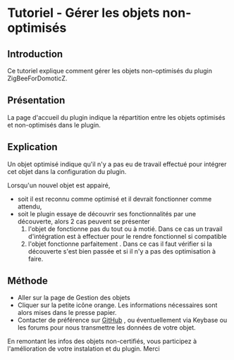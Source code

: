 # Tutoriel - Gérer les objets non-optimisés

## Introduction

Ce tutoriel explique comment gérer les objets non-optimisés du plugin ZigBeeForDomoticZ.

## Présentation

La page d'accueil du plugin indique la répartition entre les objets optimisés et non-optimisés dans le plugin.

## Explication

Un objet optimisé indique qu'il n'y a pas eu de travail effectué pour intégrer cet objet dans la configuration du plugin.

Lorsqu'un nouvel objet est appairé,

* soit il est reconnu comme optimisé et il devrait fonctionner comme attendu,
* soit le plugin essaye de découvrir ses fonctionnalités par une découverte, alors 2 cas peuvent se présenter
  1. l'objet de fonctionne pas du tout ou à motié. Dans ce cas un travail d'intégration est à effectuer pour le rendre fonctionnel si compatible
  1. l'objet fonctionne parfaitement . Dans ce cas il faut vérifier si la découverte s'est bien passée et si il n'y a pas des optimisation à faire.

## Méthode

* Aller sur la page de Gestion des objets
* Cliquer sur la petite icône orange. Les informations nécessaires sont alors mises dans le presse papier.
* Contacter de préférence sur [GitHub](https://github.com/zigbeefordomoticz/Domoticz-Zigbee/issues/new?assignees=&labels=Device+Integration&template=certified-device-model.md&title=%5BModel+Certification%5D+-+) , ou éventuellement via Keybase ou les forums pour nous transmettre les données de votre objet.

En remontant les infos des objets non-certifiés, vous participez à l'amélioration de votre instalation et du plugin. Merci
